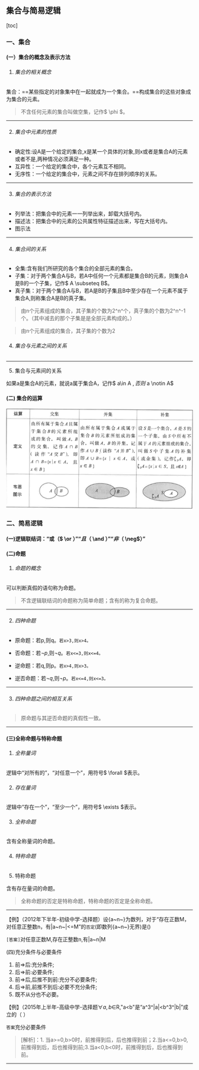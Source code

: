 ## 集合与简易逻辑

[toc]





###  一、集合

#### (一）集合的概念及表示方法

1. ###### 集合的相关概念

集合：==某些指定的对象集中在一起就成为一个集合。==构成集合的这些对象成为集合的元素。

> 不含任何元素的集合叫做空集，记作$ \phi $。
>

----



2. ###### 集合中元素的性质

- 确定性:设A是一个给定的集合,x是某一个具体的对象,则x或者是集合A的元素或者不是,两种情况必须满足一种。
- 互异性：一个给定的集合中，各个元素互不相同。
- 无序性：一个给定的集合中，元素之间不存在排列顺序的关系。

----



3. ###### 集合的表示方法

- 列举法：把集合中的元素一一列举出来，卸载大括号内。
- 描述法：把集合中的元素的公共属性特征描述出来，写在大括号内。
- 图示法

----



4. ###### 集合间的关系

- 全集:含有我们所研究的各个集合的全部元素的集合。
- 子集：对于两个集合A与B，若A中任何一个元素都是集合B的元素，则集合A是B的一个子集，记作$ A \subseteq B$。
- 真子集：对于两个集合A与B，若A是B的子集且B中至少存在一个元素不属于集合A,则称集合A是B的真子集。

> 由n个元素组成的集合，其子集的个数为2^n^个，真子集的个数为2^n^-1个。（其中减去的那个子集是是全部元素构成的。）

> 由n个元素组成的集合，其子集的个数为2

4. ###### 集合与元素之间的关系

----

5. 集合与元素间的关系

如果a是集合A的元素，就说a属于集合A，记作$ a\in A $,否则$ a \notin A$

#### (二) 集合的运算

![集合的运算](图片1.png)

### 二、简易逻辑

#### (一)逻辑联结词：“或（$ \or $）”“且（$ \and $）”“非（$ \neg$）”

#### (二)命题

1. ###### 命题的概念

可以判断真假的语句称为命题。

> 不含逻辑联结词的命题称为简单命题；含有的称为复合命题。

----

2. ###### 四种命题

- 原命题：若p,则q。<code>若x>3,则x>4。</code>

- 否命题：若$\neg p$,则$\neg q$。<code>若x<=3,则x<=4。</code>
- 逆命题：若q,则p。<code>若x>4,则x>3。</code>
- 逆否命题：若$\neg q$,则$\neg p$。<code>若x<=4,则x<=3。</code>

-----

3. ###### 四种命题之间的相互关系

> 原命题与其逆否命题的真假性一致。

----

#### (三)全称命题与特称命题

1. ###### 全称量词

逻辑中“对所有的”，“对任意一个”，用符号$ \forall $表示。

2. ###### 存在量词

逻辑中“存在一个”，“至少一个”，用符号$ \exists $表示。

3. ###### 全称命题

含有全称量词的命题。

4. ###### 特称命题

4. 特称命题

含有存在量词的命题。

> 全称命题的否定是特称命题，特称命题的否定是全称命题。

----

【例】（2012年下半年-初级中学-选择题）设{a~n~}为数列，对于“存在正数M，对任意正整数n，有\|a~n~\|<=M”的<code>否定</code>(即数列{a~n~}无界)是()

<code>[答案]</code>对任意正数M,存在正整数n,有\|a~n\|M

(四)充分条件与必要条件

1. 前=>后:充分条件;
2. 后=>前:必要条件;
3. 前=>后,后推不到前:充分不必要条件;
4. 后=>前,前推不到后:必要不充分条件;
5. 既不从分也不必要。

【例】（2015年上半年-高级中学-选择题$\forall a,b\in$R,"a<b"是“a^3^\|a\|<b^3^\|b\|”成立的（ ）

<code>答案</code>充分必要条件

> [解析]：1. 当a>=0,b>0时，前推得到后，后也推得到前；2.当a<=0,b>0,前推得到后，后也推得到前;3.当a<0,b<0时，前推得到后，后也推得到前。

----

